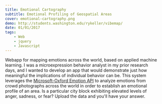 ```yaml
---
title: Emotional Cartography
subtitle: Emotional Profiling of Geospatial Areas
cover: emotional-cartography.png
demo: http://students.washington.edu/rykeller/vibemap/
date: 01/01/2017
tags:
    - Web
    - jquery
    - Javascript
---
```


Webapp for mapping emotions across the world, based on applied machine learning. I was a microexpression behavior analyst in my prior research days, and I wanted to develop an app that would demonstrate just how meaningful the implications of individual behavior can be.  This system leverages the [Microsoft-Oxford Emotion API](https://www.microsoft.com/cognitive-services/en-us/emotion-api/documentation) to analyze emotions from crowd photographs across the world in order to establish an emotional profile of an area. Is a particular city block exhibiting elevated levels of anger, sadness, or fear? Upload the data and you'll have your answer.
